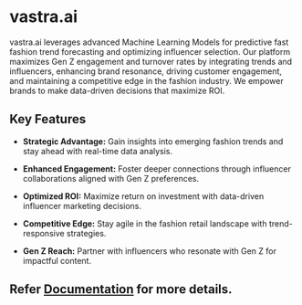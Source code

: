 # vastra.ai

vastra.ai leverages advanced Machine Learning Models for predictive fast fashion trend forecasting and optimizing influencer selection. Our platform maximizes Gen Z engagement and turnover rates by integrating trends and influencers, enhancing brand resonance, driving customer engagement, and maintaining a competitive edge in the fashion industry. We empower brands to make data-driven decisions that maximize ROI.

## Key Features

- **Strategic Advantage:** Gain insights into emerging fashion trends and stay ahead with real-time data analysis.
  
- **Enhanced Engagement:** Foster deeper connections through influencer collaborations aligned with Gen Z preferences.

- **Optimized ROI:** Maximize return on investment with data-driven influencer marketing decisions.

- **Competitive Edge:** Stay agile in the fashion retail landscape with trend-responsive strategies.

- **Gen Z Reach:** Partner with influencers who resonate with Gen Z for impactful content.

## Refer [Documentation](https://github.com/12amogha/vastra.ai/blob/main/Documentation.md) for more details.
